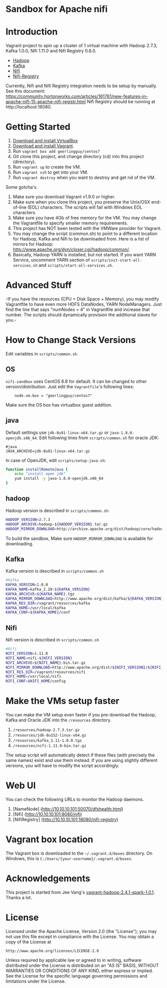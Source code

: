 Sandbox for Apache nifi
================================

# Introduction

Vagrant project to spin up a cluster of 1 virtual machine with Hadoop 2.7.3, Kafka 1.0.0, Nifi 1.11.0 and Nifi Registry 0.6.0.

* [Hadoop](http://hadoop.apache.org)
* [Kafka](http://kafka.apache.org)
* [Nifi](http://nifi.apache.org)
* [Nifi-Registry](http://nifi.apache.org/registry.html)

Currently, Nifi and Nifi Registry integration needs to be setup by manually. See this document: https://community.hortonworks.com/articles/161761/new-features-in-apache-nifi-15-apache-nifi-registr.html Nifi Registry should be running at http://localhost:18080.

# Getting Started

1. [Download and install VirtualBox](https://www.virtualbox.org/wiki/Downloads)
2. [Download and install Vagrant](http://www.vagrantup.com/downloads.html).
3. Run ```vagrant box add geerlingguy/centos7```
4. Git clone this project, and change directory (cd) into this project (directory).
5. Run ```vagrant up``` to create the VM.
6. Run ```vagrant ssh``` to get into your VM.
7. Run ```vagrant destroy``` when you want to destroy and get rid of the VM.

Some gotcha's.

1. Make sure you download Vagrant v1.9.0 or higher.
2. Make sure when you clone this project, you preserve the Unix/OSX end-of-line (EOL) characters. The scripts will fail with Windows EOL characters.
3. Make sure you have 4Gb of free memory for the VM. You may change the Vagrantfile to specify smaller memory requirements.
4. This project has NOT been tested with the VMWare provider for Vagrant.
5. You may change the script (common.sh) to point to a different location for Hadoop, Kafka and Nifi to be downloaded from. Here is a list of mirrors for Hadoop: http://www.apache.org/dyn/closer.cgi/hadoop/common/.
6. Basically, Hadoop YARN is installed, but not started. If you want YARN Service, uncomment YARN section of `scripts/init-start-all-services.sh` and `scripts/start-all-services.sh`.

# Advanced Stuff

-If you have the resources (CPU + Disk Space + Memory), you may modify Vagrantfile to have even more HDFS DataNodes, YARN NodeManagers. Just find the line that says "numNodes = 4" in Vagrantfile and increase that number. The scripts should dynamically provision the additional slaves for you.-

# How to Change Stack Versions

Edit variables in `scripts/common.sh`.

## OS

`nifi-sandbox` uses CentOS 6.8 for default. It can be changed to other version/distribution. Just edit the `Vagrantfile`'s following lines:

```
    node.vm.box = "geerlingguy/centos7"
```

Make sure the OS box has virtualbox guest addition.

## java

Default settings use `jdk-8u91-linux-x64.tar.gz` or `java-1.8.0-openjdk.x86_64`. Edit following lines from `scripts/common.sh` for oracle JDK:

```
#java
JAVA_ARCHIVE=jdk-8u91-linux-x64.tar.gz
```

In case of OpenJDK, edit `scripts/setup-java.sh`:

```bash
function installRemoteJava {
	echo "install open jdk"
	yum install -y java-1.8.0-openjdk.x86_64
}
```

## hadoop

Hadoop version is described in `scripts/common.sh`:

```bash
HADOOP_VERSION=2.7.3
HADOOP_ARCHIVE=hadoop-${HADOOP_VERSION}.tar.gz
HADOOP_MIRROR_DOWNLOAD=http://archive.apache.org/dist/hadoop/core/hadoop-${HADOOP_VERSION}/${HADOOP_ARCHIVE}
```

To build the sandbox, Make sure `HADOOP_MIRROR_DOWNLOAD` is available for downloading.

## Kafka

Kafka version is described in `scripts/common.sh`

```bash
#Kafka
KAFKA_VERSION=1.0.0
KAFKA_NAME=kafka_2.10-${KAFKA_VERSION}
KAFKA_ARCHIVE=${KAFKA_NAME}.tgz
KAFKA_MIRROR_DOWNLOAD=http://www.apache.org/dist/kafka/${KAFKA_VERSION}/${KAFKA_ARCHIVE}
KAFKA_RES_DIR=/vagrant/resources/kafka
KAFKA_HOME=/usr/local/kafka
KAFKA_CONF=${KAFKA_HOME}/conf
```

## Nifi

Nifi version is described in `scripts/common.sh`

```bash
#Nifi
NIFI_VERSION=1.11.0
NIFI_NAME=nifi-${NIFI_VERSION}
NIFI_ARCHIVE=${NIFI_NAME}-bin.tar.gz
NIFI_MIRROR_DOWNLOAD=http://www.apache.org/dist/${NIFI_VERSION}/${NIFI_ARCHIVE}
NIFI_RES_DIR=/vagrant/resources/nifi
NIFI_HOME=/usr/local/nifi
NIFI_CONF=$NIFI_HOME/config
```

# Make the VMs setup faster
You can make the VM setup even faster if you pre-download the Hadoop, Kafka and Oracle JDK into the `/resources` directory.

1. `/resources/hadoop-2.7.3.tar.gz`
3. `/resources/jdk-8u152-linux-x64.gz`
4. `/resources/kafka_2.11-1.0.0.tgz`
5. `/resources/nifi-1.11.0-bin.tar.gz`

The setup script will automatically detect if these files (with precisely the same names) exist and use them instead. If you are using slightly different versions, you will have to modify the script accordingly.

# Web UI
You can check the following URLs to monitor the Hadoop daemons.

1. [NameNode] (http://10.10.10.101:50070/dfshealth.html)
2. [Nifi] (http://10.10.10.101:8080/nifi)
3. [NifiRegistry] (http://10.10.10.101:18080/nifi-registry)

# Vagrant box location
The Vagrant box is downloaded to the `~/.vagrant.d/boxes` directory. On Windows, this is `C:/Users/{your-username}/.vagrant.d/boxes`.

# Acknowledgements

This project is started from Jee Vang's [vagrant-hadoop-2.4.1-spark-1.0.1](https://github.com/vangj/vagrant-hadoop-2.4.1-spark-1.0.1). Thanks a lot.

# License
Licensed under the Apache License, Version 2.0 (the "License");
you may not use this file except in compliance with the License.
You may obtain a copy of the License at

    http://www.apache.org/licenses/LICENSE-2.0

Unless required by applicable law or agreed to in writing, software
distributed under the License is distributed on an "AS IS" BASIS,
WITHOUT WARRANTIES OR CONDITIONS OF ANY KIND, either express or implied.
See the License for the specific language governing permissions and
limitations under the License.
